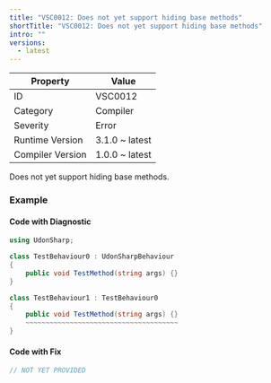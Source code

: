 ```yaml
---
title: "VSC0012: Does not yet support hiding base methods"
shortTitle: "VSC0012: Does not yet support hiding base methods"
intro: ""
versions:
  - latest
---
```


| Property         | Value          |
| ---------------- | -------------- |
| ID               | VSC0012        |
| Category         | Compiler       |
| Severity         | Error          |
| Runtime Version  | 3.1.0 ~ latest |
| Compiler Version | 1.0.0 ~ latest |

Does not yet support hiding base methods\.

### Example

#### Code with Diagnostic

```csharp
using UdonSharp;

class TestBehaviour0 : UdonSharpBehaviour
{
    public void TestMethod(string args) {}
}

class TestBehaviour1 : TestBehaviour0
{
    public void TestMethod(string args) {}
    ~~~~~~~~~~~~~~~~~~~~~~~~~~~~~~~~~~~~~~
}
```

#### Code with Fix

```csharp
// NOT YET PROVIDED
```
